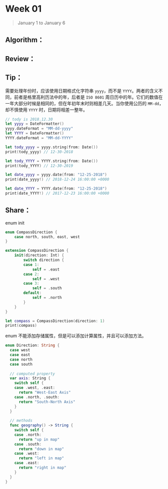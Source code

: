 # Week 01

> January 1 to January 6

## Algorithm：


## Review：


## Tip：
需要处理年份时，应该使用日期格式化字符串 `yyyy`，而不是 `YYYY`。两者的含义不同，前者是格里高利历法中的年，后者是 `ISO 8601` 周日历中的年。它们的数值在一年大部分时候是相同的，但在年初年末时则相差几天。当你使用公历的 `MM-dd`，却不慎使用 `YYYY` 时，日期将相差一整年。
```swift
// tody is 2018.12.30
let yyyy = DateFormatter()
yyyy.dateFormat = "MM-dd-yyyy"
let YYYY = DateFormatter()
YYYY.dateFormat = "MM-dd-YYYY"

let tody_yyyy = yyyy.string(from: Date())
print(tody_yyyy) // 12-30-2018

let tody_YYYY = YYYY.string(from: Date())
print(tody_YYYY) // 12-30-2019

let date_yyyy = yyyy.date(from: "12-25-2018")
print(date_yyyy!) // 2018-12-24 16:00:00 +0000

let date_YYYY = YYYY.date(from: "12-25-2018")
print(date_YYYY!) // 2017-12-23 16:00:00 +0000
```

## Share：
enum init
```swift
enum CompassDirection {
    case north, south, east, west
}

extension CompassDirection {
    init(direction: Int) {
        switch direction {
        case 1:
            self = .east
        case 2:
            self = .west
        case 3:
            self = .south
        default:
            self = .north
        }
    }
}

let compass = CompassDirection(direction: 1)
print(compass)
```

enum 不能添加存储属性，但是可以添加计算属性，并且可以添加方法。
```swift
enum Direction: String {
  case west
  case east
  case north
  case south
  
  // computed property
  var axis: String {
    switch self {
    case .west, .east:
      return "West-East Axis"
    case .north, .south:
      return "South-North Axis"
    }
  }
  
  // methods
  func geography() -> String {
    switch self {
    case .north:
      return "up in map"
    case .south:
      return "down in map"
    case .west:
      return "left in map"
    case .east:
      return "right in map"
    }
  }
}
```